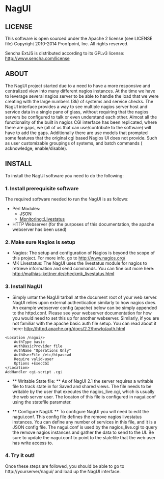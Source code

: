 NagUI
=====

LICENSE
-------

This software is open sourced under the Apache 2 license (see LICENSE file)
Copyright 2010-2014 Proofpoint, Inc. All rights reserved.

Sencha ExtJS is distributed according to its GPLv3 license: http://www.sencha.com/license

ABOUT
-----

The NagUI project started due to a need to have a more responsive and centralized view into many different nagios instances.  At the time we have to leverage several nagios server to be able to handle the load that we were creating with the large numbers (3k) of systems and service checks.   The NagUI interface provides a way to see multiple nagios server  host and service data in a single pane of glass, without requiring that the nagios servers be configured to talk or even understand each other.  Almost all the functionality of the built in nagios CGI interface has been replicated, where there are gaps, we (all of us that can use/contribute to the software) will have to add the gaps. Additionally there are use models that prompted some features that the original cgi based Nagios UI does not provide. Such as user customizable groupings of systems, and batch commands ( acknowledge, enable/disable).  

INSTALL
-------

To install the NagUI software you need to do the following:

### 1. Install prerequisite software

The required software needed to run the NagUI is as follows:   

* Perl Modules:
  * JSON
  * [Monitoring::Livestatus](https://metacpan.org/pod/Monitoring::Livestatus)
* HTTP Webserver (for the purposes of this documentation, the apache webserver has been used)	

### 2. Make sure Nagios is setup

* Nagios: The setup and configuration of Nagios is beyond the scope of this project. For more info, go to http://www.nagios.org/
* MK Livestatus:  The NagUI uses the livestatus module for nagios to retrieve information and send commands. You can fine out more here: http://mathias-kettner.de/checkmk_livestatus.html
	
### 3. Install NagUI

* Simply untar the NagUI tarball at the document root of your web server.  NagUI relies upon external authentication similarly to how nagios does.   An example webserver config (apache) below can be simply appended to the httpd.conf. Please see your webserver documentation for how you would need to set this up for another webserver. Similarly, if you are not familiar with the apache basic auth file setup. You can read about it here: http://httpd.apache.org/docs/2.2/howto/auth.html

```apacheconf
<Location /nagui/>
	AuthType basic
	AuthBasicProvider file 
	AuthName "Operations Only"
	AuthUserFile /etc/htpasswd
	Require valid-user
    Options +ExecCGI
</Location>
AddHandler cgi-script .cgi
```
	
* ** Writable State file: ** As of NagUI 2.1 the server requires a writable file to track state in for Saved and shared views.  The file needs to be writable by the user that executes the nagios_live.cgi, which is usually the web server user.  The locaton of this file is configured in nagui.conf using the statefile parameter.

* ** Configure NagUI: ** To configure NagUI you will need to edit the nagui.conf.   This config file defines the remove nagios livestatus instances.  You can define any number of services in this file, and it is a JSON config file.  The nagui.conf is used by the nagios_live.cgi to query the remove nagios instances and gather the data to send to the UI.  Be sure to update the nagui.conf to point to the statefile that the web user has write access to.
	
### 4. Try it out!

Once these steps are followed, you should be able to go to 
	http://yourserver/nagui/ 
and load up the NagUI interface.